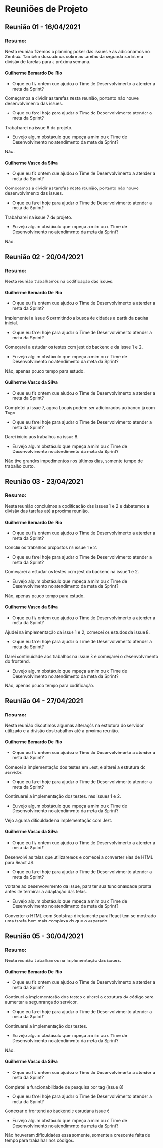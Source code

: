 # Reuniões de Projeto

## Reunião 01 - 16/04/2021

### Resumo:
  Nesta reunião fizemos o planning poker das issues e as adicionamos no Zenhub. Também duscutimos sobre as tarefas da segunda sprint e a divisão de tarefas para a próxima semana.

#### Guilherme Bernardo Del Rio
  - O que eu fiz ontem que ajudou o Time de Desenvolvimento a atender a meta da Sprint? 
  
  Começamos a dividir as tarefas nesta reunião, portanto não houve desenvolvimento das issues.
  - O que eu farei hoje para ajudar o Time de Desenvolvimento atender a meta da Sprint?
  
  Trabalharei na issue 6 do projeto.
  - Eu vejo algum obstáculo que impeça a mim ou o Time de Desenvolvimento no atendimento da meta da Sprint?
  
  Não.
#### Guilherme Vasco da Silva
  - O que eu fiz ontem que ajudou o Time de Desenvolvimento a atender a meta da Sprint? 
  
  Começamos a dividir as tarefas nesta reunião, portanto não houve desenvolvimento das issues.
  - O que eu farei hoje para ajudar o Time de Desenvolvimento atender a meta da Sprint?
  
  Trabalharei na issue 7 do projeto.
  - Eu vejo algum obstáculo que impeça a mim ou o Time de Desenvolvimento no atendimento da meta da Sprint?
  
  Não.

## Reunião 02 - 20/04/2021

### Resumo:
  Nesta reunião trabalhamos na codificação das issues.

#### Guilherme Bernardo Del Rio
  - O que eu fiz ontem que ajudou o Time de Desenvolvimento a atender a meta da Sprint? 
  
  Implementei a issue 6 permitindo a busca de cidades a partir da pagina inicial.
  - O que eu farei hoje para ajudar o Time de Desenvolvimento atender a meta da Sprint?
  
  Começarei a estudar os testes com jest do backend e da issue 1 e 2.
  - Eu vejo algum obstáculo que impeça a mim ou o Time de Desenvolvimento no atendimento da meta da Sprint?
  
  Não, apenas pouco tempo para estudo.
 
#### Guilherme Vasco da Silva
  - O que eu fiz ontem que ajudou o Time de Desenvolvimento a atender a meta da Sprint? 
  
  Completei a issue 7, agora Locais podem ser adicionados ao banco já com Tags.
  - O que eu farei hoje para ajudar o Time de Desenvolvimento atender a meta da Sprint?
  
  Darei início aos trabalhos na issue 8.
  - Eu vejo algum obstáculo que impeça a mim ou o Time de Desenvolvimento no atendimento da meta da Sprint?
  
  Não tive grandes impedimentos nos últimos dias, somente tempo de trabalho curto.
  
  ## Reunião 03 - 23/04/2021

### Resumo:
  Nesta reunião concluimos a codificação das issues 1 e 2 e dabatemos a divisão das tarefas até a proxima reunião.

#### Guilherme Bernardo Del Rio
  - O que eu fiz ontem que ajudou o Time de Desenvolvimento a atender a meta da Sprint? 
  
  Conclui os trabalhos propostos na issue 1 e 2.
  - O que eu farei hoje para ajudar o Time de Desenvolvimento atender a meta da Sprint?
  
  Começarei a estudar os testes com jest do backend na issue 1 e 2.
  - Eu vejo algum obstáculo que impeça a mim ou o Time de Desenvolvimento no atendimento da meta da Sprint?
  
  Não, apenas pouco tempo para estudo.
 
#### Guilherme Vasco da Silva
  - O que eu fiz ontem que ajudou o Time de Desenvolvimento a atender a meta da Sprint? 
  
  Ajudei na implementação da issue 1 e 2, comecei os estudos da issue 8.
  - O que eu farei hoje para ajudar o Time de Desenvolvimento atender a meta da Sprint?
  
  Darei continuidade aos trabalhos na issue 8 e começarei o desenvolvimento do frontend.
  - Eu vejo algum obstáculo que impeça a mim ou o Time de Desenvolvimento no atendimento da meta da Sprint?
  
  Não, apenas pouco tempo para codificação.
  
  ## Reunião 04 - 27/04/2021

### Resumo:
  Nesta reunião discutimos algumas alteraçõs na estrutura do servidor utilizado e a divisão dos trabalhos até a próxima reunião.

#### Guilherme Bernardo Del Rio
  - O que eu fiz ontem que ajudou o Time de Desenvolvimento a atender a meta da Sprint? 
  
  Comecei a implementação dos testes em Jest, e alterei a estrutura do servidor.
  - O que eu farei hoje para ajudar o Time de Desenvolvimento atender a meta da Sprint?
  
  Continuarei a implementação dos testes. nas issues 1 e 2.
  - Eu vejo algum obstáculo que impeça a mim ou o Time de Desenvolvimento no atendimento da meta da Sprint?
  
  Vejo alguma dificuldade na implementação com Jest.
 
#### Guilherme Vasco da Silva
  - O que eu fiz ontem que ajudou o Time de Desenvolvimento a atender a meta da Sprint? 
  
  Desenvolvi as telas que utilizaremos e comecei a converter elas de HTML para React JS.
  - O que eu farei hoje para ajudar o Time de Desenvolvimento atender a meta da Sprint?
  
  Voltarei ao desenvolvimento da issue, para ter sua funcionalidade pronta antes de terminar a adaptação das telas.
  - Eu vejo algum obstáculo que impeça a mim ou o Time de Desenvolvimento no atendimento da meta da Sprint?
  
  Converter o HTML com Bootstrap diretamente para React tem se mostrado uma tarefa bem mais complexa do que o esperado.
  
 ## Reunião 05 - 30/04/2021

### Resumo:
  Nesta reunião trabalhamos na implementação das issues.

#### Guilherme Bernardo Del Rio
  - O que eu fiz ontem que ajudou o Time de Desenvolvimento a atender a meta da Sprint? 
  
  Continuei a implementação dos testes e alterei a estrutura do código para aumentar a segunrança do servidor.
  - O que eu farei hoje para ajudar o Time de Desenvolvimento atender a meta da Sprint?
  
  Continuarei a implementação dos testes.
  - Eu vejo algum obstáculo que impeça a mim ou o Time de Desenvolvimento no atendimento da meta da Sprint?
  
  Não.
 
#### Guilherme Vasco da Silva
 - O que eu fiz ontem que ajudou o Time de Desenvolvimento a atender a meta da Sprint? 
 
 Completei a funcionabilidade de pesquisa por tag (issue 8)
 - O que eu farei hoje para ajudar o Time de Desenvolvimento atender a meta da Sprint?

 Conectar o frontend ao backend e estudar a issue 6
 - Eu vejo algum obstáculo que impeça a mim ou o Time de Desenvolvimento no atendimento da meta da Sprint?

 Não houveram dificuldades essa somente, somente a crescente falta de tempo para trabalhar nos códigos.
